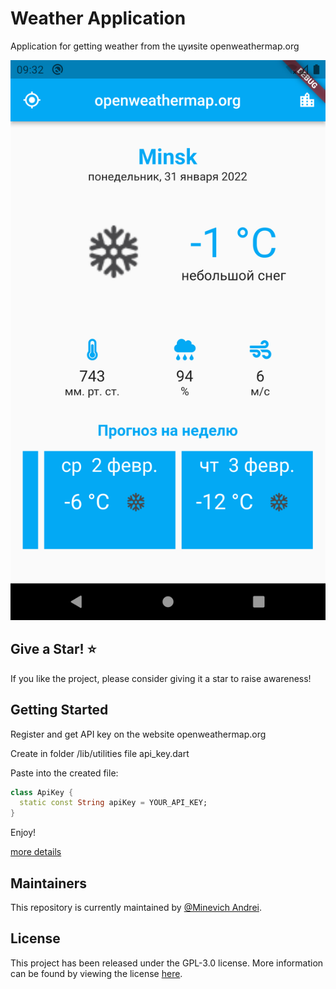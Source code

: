 # Weather Application

Application for getting weather from the цуиsite openweathermap.org

<p  align="center">
 <img  src="https://github.com/MinevichAndrei/Weather-App/blob/main/assets/screenshot.png?raw=true"/>
 
</p>

## Give a Star! :star:

If you like the project, please consider giving it a star to raise awareness!

## Getting Started

Register and get API key on the website openweathermap.org

Create in folder /lib/utilities file api_key.dart

Paste into the created file:

```dart
class ApiKey {
  static const String apiKey = YOUR_API_KEY;
}
```

Enjoy!

[more details](https://openweathermap.org/api)

## Maintainers

This repository is currently maintained by [@Minevich Andrei](https://github.com/MinevichAndrei).

## License

This project has been released under the GPL-3.0 license. More information can be found by viewing the license [here](LICENSE).
